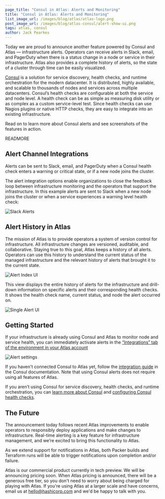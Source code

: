 ```yaml
---
page_title: "Consul in Atlas: Alerts and Monitoring"
title: "Consul in Atlas: Alerts and Monitoring"
list_image_url: /images/blog/atlas/atlas-logo.png
post_image_url: /images/blog/atlas-consul/alert-show-ui.png
tags: atlas, consul
author: Jack Pearkes
---
```


Today we are proud to announce another feature powered by Consul and Atlas — infrastructure alerts. Operators can receive alerts in Slack, email, and PagerDuty when there is a status change in a node or service in their infrastructure. Atlas also provides a complete history of alerts, so the state of a cluster through time can be easily visualized.

[Consul](https://consul.io) is a solution for service discovery, health checks, and runtime orchestration for the modern datacenter. It is distributed, highly available, and scalable to thousands of nodes and services across multiple datacenters. Consul’s health checks are configurable at both the service and node level. A health check can be as simple as measuring disk utility or as complex as a custom service-level test. Since health checks can use Nagios plugins or native HTTP checks, they are easy to integrate into an existing infrastructure.

Read on to learn more about Consul alerts and see screenshots of the features in action.

READMORE

## Alert Channel Integrations

Alerts can be sent to Slack, email, and PagerDuty when a Consul health check enters a warning or critical state, or if a new node joins the cluster.

The alert integration options enable organizations to close the feedback loop between infrastructure monitoring and the operators that support the infrastructure. In this example alerts are sent to Slack when a new node joins the cluster or when a service experiences a warning level health check:

![Slack Alerts](/images/blog/atlas-consul/slack.png)

## Alert History in Atlas

The mission of Atlas is to provide operators a system of version control for infrastructure. All infrastructure changes are versioned, auditable, and collaborative. Staying true to this goal, Atlas keeps a history of all alerts. Operators can use this history to understand the current status of the managed infrastructure and the relevant history of alerts that brought it to the current state.

![Alert Index UI](/images/blog/atlas-consul/alert-index-ui.png)

This view displays the entire history of alerts for the infrastructure
and drill-down information on specific alerts and their corresponding health checks. It shows
the health check name, current status, and node the alert occurred on.

![Single Alert UI](/images/blog/atlas-consul/alert-show-ui.png)

## Getting Started

If your infrastructure is already using Consul and Atlas to monitor node and service health, you can immediately activate alerts in the [“Integrations” tab of the environment in your Atlas account](atlas.hashicorp.com/environments)

![Alert settings](/images/blog/atlas-consul/alert-settings.png)

If you haven't connected Consul to Atlas yet, follow the [integration guide](https://consul.io/docs/guides/atlas.html) in the Consul documentation. Note that using Consul alerts does not require using all features of Atlas.

If you aren’t using Consul for service discovery, health checks, and runtime orchestration, you can [learn more about Consul](https://consul.io) and [configuring Consul health checks](https://consul.io/docs/agent/checks.html).

## The Future

The announcement today follows recent Atlas improvements to enable operators to responsibly deploy applications and make changes to infrastructure. Real-time alerting is a key feature for infrastructure management, and we’re excited to bring this functionality to Atlas.

As we extend support for notifications in Atlas, both Packer builds and Terraform runs will be able to trigger notifications upon completion and/or failure.

Atlas is our commercial product currently in tech preview. We will be announcing pricing soon. When Atlas pricing is announced, there will be a generous free tier, so you don't need to worry about being charged for playing with Atlas. If you're using Atlas at a larger scale and have concerns, email us at <a href="mailto:hello@hashicorp.com">hello@hashicorp.com</a> and we'd be happy to talk with you.
